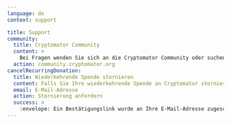 ```yaml
---
language: de
context: support

title: Support
community:
  title: Cryptomator Community
  content: >
    Bei Fragen wenden Sie sich an die Cryptomator Community oder suchen Sie dort nach vorhandenen Lösungen. Anleitungen, FAQ und weitere Dokumentation finden Sie in unserer <a href="https://community.cryptomator.org/c/kb" target="_blank">Knowledge Base</a>.
  action: community.cryptomator.org
cancelRecurringDonation:
  title: Wiederkehrende Spende stornieren
  content: Falls Sie Ihre wiederkehrende Spende an Cryptomator stornieren möchten, geben Sie bitte die E-Mail-Adresse ein, die Sie beim Einrichten der Spende angegeben haben.
  email: E-Mail-Adresse
  action: Stornierung anfordern
  success: >
    :envelope: Ein Bestätigungslink wurde an Ihre E-Mail-Adresse zugeschickt.<br>Falls Sie Schwierigkeiten haben, <a href="mailto:sales@cryptomator.org">kontaktieren Sie uns</a> bitte.
---
```

